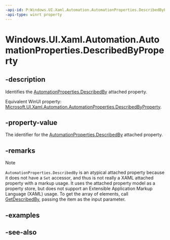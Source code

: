 ```yaml
---
-api-id: P:Windows.UI.Xaml.Automation.AutomationProperties.DescribedByProperty
-api-type: winrt property
---
```


<!-- Property syntax
public Windows.UI.Xaml.DependencyProperty DescribedByProperty { get; }
-->

# Windows.UI.Xaml.Automation.AutomationProperties.DescribedByProperty

## -description

Identifies the [AutomationProperties.DescribedBy](automationproperties_describedby.md) attached property.

Equivalent WinUI property: [Microsoft.UI.Xaml.Automation.AutomationProperties.DescribedByProperty](/windows/winui/api/microsoft.ui.xaml.automation.automationproperties.describedbyproperty).

## -property-value

The identifier for the [AutomationProperties.DescribedBy](automationproperties_describedby.md) attached property.

## -remarks

> [!NOTE]
> `AutomationProperties.DescribedBy` is an atypical attached property because it does not have a `Set` accessor, and thus is not really a XAML attached property with a markup usage. It uses the attached property model as a property store, but does not support an Extensible Application Markup Language (XAML) usage. To get the array of elements, call [GetDescribedBy](automationproperties_getdescribedby_903862056.md), passing the item as the input parameter.

## -examples

## -see-also
